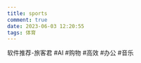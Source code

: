 ```yaml
---
title: sports
comment: true
date: 2023-06-03 12:20:55
tags: 体育
---
```

软件推荐-旅客君
 #AI #购物 #高效 #办公 #音乐